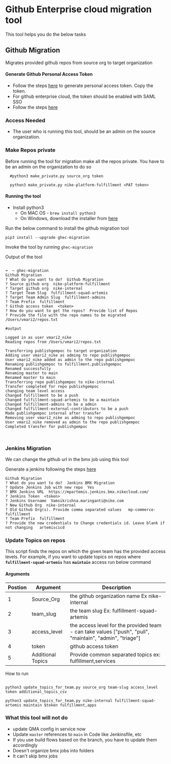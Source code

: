 # Github Enterprise cloud migration tool

This tool helps you do the below tasks

## Github Migration

Migrates provided github repos from source org to target organization

#### Generate Github Personal Access Token 

- Follow the steps [here](https://docs.github.com/en/github/authenticating-to-github/keeping-your-account-and-data-secure/creating-a-personal-access-token) to generate personal access token. Copy the token.
- For github enterprise cloud, the token should be enabled with SAML SSO
- Follow the steps [here](https://docs.github.com/en/github/authenticating-to-github/authenticating-with-saml-single-sign-on/authorizing-a-personal-access-token-for-use-with-saml-single-sign-on)

### Access Needed 

- The user who is running this tool, should be an admin on the source organization. 

### Make Repos private

Before running the tool for migration make all the repos private. You have to be an admin on the organization to do so

```
  #python3 make_private.py source_org token

  python3 make_private.py nike-platform-fulfillment <PAT token>
```

#### Running the tool

- Install python3 
    - On MAC OS - ```brew install python3```
    - On Windows, download the installer from [here](https://www.python.org/downloads/windows/)


Run the below command to install the github migration tool

```pip3 install --upgrade ghec-migration```

Invoke the tool by running ```ghec-migration```

Output of the tool

```shell script

➜  ~ ghec-migration
Github Migration
? What do you want to do?  Github Migration
? Source github org  nike-platform-fulfillment
? Target github org  nike-internal
? Target Team Slug  fulfillment-squad-artemis
? Target Team Admin Slug  fulfillment-admins
? Team Prefix  fulfillment
? Github access token  <token>
? How do you want to get the repos?  Provide list of Repos
? Provide the file with the repo names to be migrated  /Users/vmari2/repos.txt

#output

Logged in as user vmari2_nike
Reading repos from /Users/vmari2/repos.txt

Transferring publishgempoc to target organization
Adding user vmari2_nike as adming to repo publishgempoc
User vmari2_nike added as admin to the repo publishgempoc
Renaming publishgempoc to fulfillment.publishgempoc
Renamed successfully
Renaming master to main
Renamed master to main
Transferring repo publishgempoc to nike-internal
Transfer completed for repo publishgempoc
changing team level access
Changed fulfillment to be a push
Changed fulfillment-squad-artemis to be a maintain
Changed fulfillment-admins to be a admin
Changed fulfillment-external-contributors to be a push
Made publishgempoc internal after transfer
Removing user vmari2_nike as adming to repo publishgempoc
User vmari2_nike removed as admin to the repo publishgempoc
Completed transfer for publishgempoc



```


### Jenkins Migration

We can change the github url in the bmx job using this tool

Generate a jenkins following the steps [here](https://support.cloudbees.com/hc/en-us/articles/115003090592-How-to-re-generate-my-Jenkins-user-token)

```shell script
Github Migration
? What do you want to do?  Jenkins BMX Migration
? Update Jenkins Job with new repo  Yes
? BMX Jenkins URL  https://mpartemis.jenkins.bmx.nikecloud.com/
? Jenkins Token  <token>
? Jenkins Username  Vamsikrishna.maringanti@nike.com
? New Github Org  nike-internal
? Old Github Org(s). Provide comma separated values   mp-commerce-fulfillment
? Team Prefix  fulfillment
? Provide the new credentials to Change credentials id. Leave blank if not changing   artemiscicd

```

### Update Topics on repos

This script finds the repos on which the given team has the provided access levels. For example, if you want to update topics on repos where **```fulfillment-squad-artemis```** has **```maintain```** access run below command

#### Arguments

| Postion | Argument          | Description                                                                                              |
|---------|-------------------|----------------------------------------------------------------------------------------------------------|
| 1       | Source_Org        | the github organization name Ex nike-internal                                                                             |
| 2       | team_slug         | the team slug Ex: fulfillment-squad-artemis                                                                                            |
| 3       | access_level      | the access level for the provided team - can take values ["push", "pull", "maintain", "admin", "triage"] |
| 4       | token             | github access token                                                                                      |
| 5       | Additional Topics | Provide common separated topics ex: fulfillment,services                                                 |

How to run 

```shell script

python3 update_topics_for_team.py source_org team-slug access_level token additional_topics_csv

python3 update_topics_for_team.py nike-internal fulfillment-squad-artemis maintain $token fulfillment,apps

```


### What this tool will not do

- update QMA config in service now
- Update ```master``` references to ```main``` in Code like Jenkinsfile, etc
- If you use build flows based on the branch, you have to update them accordingly
- Doesn't organize bmx jobs into folders
- It can't skip bmx jobs
